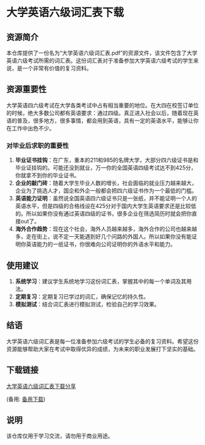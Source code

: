 # 大学英语六级词汇表下载

## 资源简介

本仓库提供了一份名为“大学英语六级词汇表.pdf”的资源文件，该文件包含了大学英语六级考试所需的词汇表。这份词汇表对于准备参加大学英语六级考试的学生来说，是一个非常有价值的复习资料。

## 资源重要性

大学英语四六级考试在大学各类考试中占有相当重要的地位。在大四在校签订单位的时候，绝大多数公司都有英语要求：通过四级。真正进入社会以后，随着现在英语的普及，很多地方，很多事情，都会用到英语，具有一定的英语水平，能够让你在工作中出色不少。

### 对毕业后求职的重要性

1. **毕业证书挂钩**：在广东，重本的211和985的名牌大学，大部分四六级证书是和毕业证挂钩的。可能还没到就业，万一你的全国英语四级考试达不到425分，你就拿不到你的毕业证书。
2. **企业的敲门砖**：随着大学生毕业人数的增长，社会面临的就业压力越来越大，企业为了挑选人才，国企和外企一般都会把四六级证书作为一个最低的门槛。
3. **英语能力证明**：虽然说全国英语四六级证书只是一张纸，并不能证明一个人的英语水平，但是四级的合格线设在425分对于国内大学生英语要求还是比较低的。所以如果你没有通过英语四级的证书，很多企业在筛选简历时就会把你直接out了。
4. **海外合作趋势**：现在这个社会，海外人员越来越多，海外合作的公司也越来越多，走在街上，说不定一天能遇到好几个问路的外国人。所以如果你没有能证明你英语能力的一纸证书，你很难向公司证明你的外语水平和能力。

## 使用建议

1. **系统学习**：建议学生系统地学习这份词汇表，掌握其中的每一个单词及其用法。
2. **定期复习**：定期复习已学过的词汇，确保记忆的持久性。
3. **模拟测试**：结合词汇表进行模拟测试，检验自己的学习效果。

## 结语

大学英语六级词汇表是每一位准备参加六级考试的学生必备的复习资料。希望这份资源能够帮助大家在考试中取得优异的成绩，为未来的职业发展打下坚实的基础。

## 下载链接
[大学英语六级词汇表下载分享](https://pan.quark.cn/s/9f56bc6c64b2) 

(备用: [备用下载](https://pan.baidu.com/s/10EVtXtDJUtlJ2zTCWctBBA?pwd=1234))

## 说明

该仓库仅用于学习交流，请勿用于商业用途。
